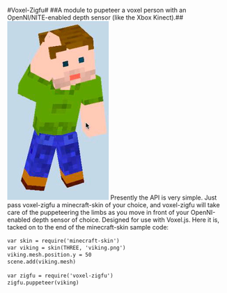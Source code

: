 #Voxel-Zigfu#
##A module to pupeteer a voxel person with an OpenNI/NITE-enabled depth sensor (like the Xbox Kinect).##
![Screenshot](screenshot.jpg)
Presently the API is very simple.  Just pass voxel-zigfu a minecraft-skin of your choice, and voxel-zigfu will take care of the puppeteering the limbs as you move in front of your OpenNI-enabled depth sensor of choice.  Designed for use with Voxel.js.  Here it is, tacked on to the end of the minecraft-skin sample code:

	var skin = require('minecraft-skin')
	var viking = skin(THREE, 'viking.png')
	viking.mesh.position.y = 50
	scene.add(viking.mesh)

	var zigfu = require('voxel-zigfu')
	zigfu.puppeteer(viking)
